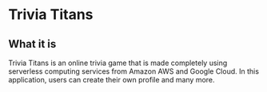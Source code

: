 # Trivia Titans



## What it is

Trivia Titans is an online trivia game that is made completely using serverless computing services from Amazon AWS and Google Cloud. In this application, users can create their own profile and many more.
